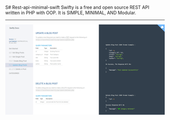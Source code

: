 S# Rest-api-minimal-swift
Swifty is a free and open source REST API written in PHP with OOP. It is SIMPLE, MINIMAL, AND Modular.
<hr>

![Swift](/swift.png)
